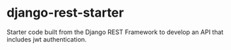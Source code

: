 # django-rest-starter
Starter code built from the Django REST Framework to develop an API that includes jwt authentication.
